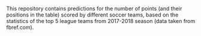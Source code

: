 This repository contains predictions for the number of points (and their positions in the table) scored by different soccer teams, based on the statistics of the top 5 league teams from 2017-2018 season (data taken from fbref.com).
